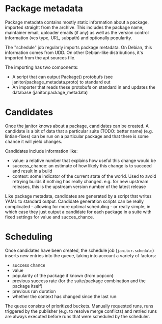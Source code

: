 Package metadata
================

Package metadata contains mostly static information about a package, imported
straight from the archive. This includes the package name, maintainer email,
uploader emails (if any) as well as the version control information
(vcs type, URL, subpath) and optionally popularity.

The "schedule" job regularly imports package metadata. On Debian, this information
comes from UDD. On other Debian-like distributions, it's imported from the
apt sources file.

The importing has two components:

 * A script that can output Package() protobufs (see janitor/package_metadata.proto) to standard out
 * An importer that reads these protobufs on standard in and updates the database (janitor.package_metadata)

Candidates
==========

Once the janitor knows about a package, candidates can be created. A candidate
is a bit of data that a particular suite (TODO: better name) (e.g. lintian-fixes)
can be run on a particular package and that there is some chance it will yield
changes.

Candidates include information like:

 * value: a relative number that explains how useful this change would be
 * success_chance: an estimate of how likely this change is to succeed and result in a build
 * context: some indicator of the current state of the world. Used to avoid retrying
     builds if nothing has really changed. e.g. for new upstream releases, this
     is the upstream version number of the latest release

Like package metadata, candidates are generated by a script that writes
YAML to standard output. Candidate generation scripts
can be really complicated - allowing for more optimal scheduling - or really
simple, in which case they just output a candidate for each package in a suite
with fixed settings for value and succes_chance.

Scheduling
==========

Once candidates have been created, the schedule job (``janitor.schedule``)
inserts new entries into the queue, taking into account a variety of factors:

 * success chance
 * value
 * popularity of the package if known (from popcon)
 * previous success rate (for the suite/package combination and the package itself)
 * previous run duration
 * whether the context has changed since the last run

The queue consists of prioritized buckets. Manually requested runs, runs triggered
by the publisher (e.g. to resolve merge conflicts) and retried runs are always
executed before runs that were scheduled by the scheduler.
